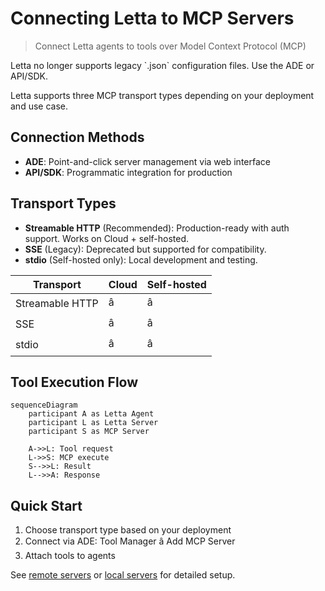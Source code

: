 # Connecting Letta to MCP Servers

> Connect Letta agents to tools over Model Context Protocol (MCP)

<Warning>
  Letta no longer supports legacy `.json` configuration files. Use the ADE or API/SDK.
</Warning>

Letta supports three MCP transport types depending on your deployment and use case.

## Connection Methods

* **ADE**: Point-and-click server management via web interface
* **API/SDK**: Programmatic integration for production

## Transport Types

* **Streamable HTTP** (Recommended): Production-ready with auth support. Works on Cloud + self-hosted.
* **SSE** (Legacy): Deprecated but supported for compatibility.
* **stdio** (Self-hosted only): Local development and testing.

| Transport       | Cloud | Self-hosted |
| --------------- | ----- | ----------- |
| Streamable HTTP | â     | â           |
| SSE             | â     | â           |
| stdio           | â     | â           |

## Tool Execution Flow

```mermaid
sequenceDiagram
    participant A as Letta Agent
    participant L as Letta Server
    participant S as MCP Server

    A->>L: Tool request
    L->>S: MCP execute
    S-->>L: Result
    L-->>A: Response
```

## Quick Start

1. Choose transport type based on your deployment
2. Connect via ADE: Tool Manager â Add MCP Server
3. Attach tools to agents

See [remote servers](/guides/mcp/remote) or [local servers](/guides/mcp/local) for detailed setup.
